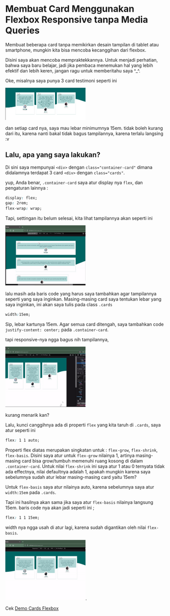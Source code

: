 # Membuat Card Menggunakan Flexbox Responsive tanpa Media Queries

Membuat beberapa card tanpa memikirkan desain tampilan di tablet atau smartphone, mungkin kita bisa mencoba kecanggihan dari flexbox. 

Disini saya akan mencoba mempraktekkannya. Untuk menjadi perhatian, bahwa saya baru belajar, jadi jika pembaca menemukan hal yang lebih efektif dan lebih keren, jangan ragu untuk memberitahu saya ^_^.

Oke, misalnya saya punya 3 card testimoni seperti ini

[<img src="asset/tampilan-card-desktop.jpg" width="50%" />](asset/tampilan-card-desktop.jpg)

dan setiap card nya, saya mau lebar minimumnya 15em. tidak boleh kurang dari itu, karena nanti bakal tidak bagus tampilannya, karena terlalu langsing :v

## Lalu, apa yang saya lakukan?

Di sini saya mempunyai `<div>` dengan `class="container-card"` dimana didalamnya terdapat 3 card `<div>` dengan `class="cards"`.

yup, Anda benar, `.container-card` saya atur display nya `flex`, dan pengaturan lainnya :
```css
display: flex;
gap: 2rem;
flex-wrap: wrap;
```
Tapi, settingan itu belum selesai, kita lihat tampilannya akan seperti ini

[<img src="asset/responsive-card-1.gif" width="50%" />](asset/responsive-card-1.gif)

lalu masih ada baris code yang harus saya tambahkan agar tampilannya seperti yang saya inginkan. Masing-masing card saya tentukan lebar yang saya inginkan, ini akan saya tulis pada class `.cards` 
```css
width:15em;
```
Sip, lebar kartunya 15em. Agar semua card ditengah, saya tambahkan code `justify-content: center;` pada `.container-card`.

tapi responsive-nya ngga bagus nih tampilannya,

[<img src="asset/responsive-card-2.gif" width="50%" />](asset/responsive-card-2.gif)

kurang menarik kan?

Lalu, kunci canggihnya ada di properti `flex` yang kita taruh di `.cards`, saya atur seperti ini
```css
flex: 1 1 auto;
```
Properti flex diatas merupakan singkatan untuk : `flex-grow`, `flex-shrink`, `flex-basis`. Disini saya atur untuk `flex-grow` nilainya 1, artinya masing-masing card bisa grow/tumbuh memenuhi ruang kosong di dalam `.container-card`. Untuk nilai `flex-shrink` ini saya atur 1 atau 0 ternyata tidak ada effectnya, nilai defaultnya adalah 1, apakah mungkin karena saya sebelumnya sudah atur lebar masing-masing card yaitu 15em?

Untuk `flex-basis` saya atur nilainya auto, karena sebelumnya saya atur `width:15em` pada `.cards`.

Tapi ini hasilnya akan sama jika saya atur `flex-basis` nilainya langsung 15em. baris code nya akan jadi seperti ini ;
```css
flex: 1 1 15em;
```
width nya ngga usah di atur lagi, karena sudah digantikan oleh nilai `flex-basis`.

[<img src="asset/responsive-card-3.gif" width="50%" />](asset/responsive-card-3.gif).

Cek [Demo Cards Flexbox](https://fitrifityanto.github.io/practice-CSS-flex/cards-flex/cards-flex.html)





